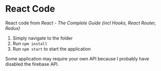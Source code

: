 # React Code
React code from *React - The Complete Guide (incl Hooks, React Router, Redux)*

1. Simply navigate to the folder
2. Run `npm install`
3. Run `npm start` to start the application

Some application may require your own API because I probably have disabled the firebase API.